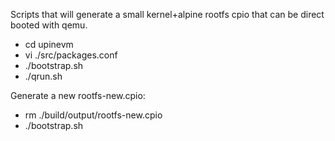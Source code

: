 Scripts that will generate a small kernel+alpine rootfs cpio that can be direct booted with qemu.

* cd upinevm
* vi ./src/packages.conf
* ./bootstrap.sh
* ./qrun.sh

Generate a new rootfs-new.cpio:
* rm ./build/output/rootfs-new.cpio
* ./bootstrap.sh
